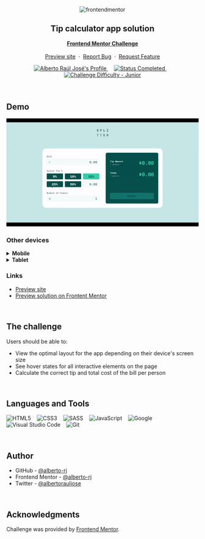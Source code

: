 <div align="center">

  <img src="https://www.frontendmentor.io/static/images/logo-mobile.svg" alt="frontendmentor" width="80">

  <h2 align="center">Tip calculator app solution</h2>
  <p align="center">
    <a href="https://www.frontendmentor.io/challenges/tip-calculator-app-ugJNGbJUX">
      <strong>Frontend Mentor Challenge</strong>
    </a>
    <br />
    <br />
    <a href="https://alberto-rj.github.io/tip-calculator">Preview site</a>
    &nbsp;·&nbsp;
    <a href="https://github.com/alberto-rj/tip-calculator/issues">Report Bug</a>
    &nbsp;·&nbsp;
    <a href="https://github.com/alberto-rj/tip-calculator/issues">Request Feature</a>
  </p>
</div>

<!-- Badges -->
<div align="center">
  <!-- Profiles -->
  <a href="https://www.frontendmentor.io/profile/alberto-rj">
    <img src="https://img.shields.io/badge/Profile-Alberto Raúl José-fefefe?style=for-the-badge&logo=frontendmentor" alt="Alberto Raúl José's Profile">
  </a> &nbsp;&nbsp;&nbsp;

  <!-- Status -->
  <a href="#">
    <img src="https://img.shields.io/badge/Status-Completed-00CE80?style=for-the-badge" alt="Status Completed">
  </a> &nbsp;&nbsp;&nbsp;

  <!-- Difficulty -->
  <a href="https://www.frontendmentor.io/challenges?difficulties=1"  >
    <img src="https://img.shields.io/badge/Difficulty-Junior-AAC745?style=for-the-badge&logo=frontendmentor" alt="Challenge Difficulty - Junior">
  </a>

</div>
<br>
<br>

## Demo

![Desktop demo](./demo/demo-desktop.gif)

<h3>Other devices</h3>

<details>
<br>
<summary><strong>Mobile</strong></summary>
<img src="demo/demo-mobile.png" alt="Mobile demo">
</details>

<details>
<br>
<summary><strong>Tablet</strong></summary>
<img src="demo/demo-tablet.png" alt="Mobile demo">
</details>

### Links

- [Preview site](https://alberto-rj.github.io/tip-calculator)
- [Preview solution on Frontent Mentor](https://www.frontendmentor.io/solutions/animated-tip-calcutor-app-using-sass-qxM5pUiJDC)

<br>

## The challenge

Users should be able to:

- View the optimal layout for the app depending on their device's screen size
- See hover states for all interactive elements on the page
- Calculate the correct tip and total cost of the bill per person

<br>

## Languages and Tools

![HTML5](https://img.shields.io/badge/html5-%23E34F26.svg?style=for-the-badge&logo=html5&logoColor=white) &nbsp;&nbsp;
![CSS3](https://img.shields.io/badge/css3-%231572B6.svg?style=for-the-badge&logo=css3&logoColor=white) &nbsp;&nbsp;
![SASS](https://img.shields.io/badge/sass-%231572B6.svg?style=for-the-badge&logo=sass&logoColor=white) &nbsp;&nbsp;
![JavaScript](https://img.shields.io/badge/ES6%20Modules%20-%23F7DF1E.svg?style=for-the-badge&logo=javascript&logoColor=black) &nbsp;&nbsp;
![Google](https://img.shields.io/badge/google-DA4437?style=for-the-badge&logo=google&logoColor=white) &nbsp;&nbsp;
![Visual Studio Code](https://img.shields.io/badge/VS%20Code-0078d7.svg?style=for-the-badge&logo=visual-studio-code&logoColor=white) &nbsp;&nbsp;
![Git](https://img.shields.io/badge/Git-F05032?style=for-the-badge&logo=git&logoColor=white)

<br>

## Author

- GitHub - [@alberto-rj](https://www.github.com/alberto-rj)
- Frontend Mentor - [@alberto-rj](https://www.frontendmentor.io/profile/alberto-rj)
- Twitter - [@albertorauljose](https://www.twitter.com/albertorauljose)

<br>

## Acknowledgments

Challenge was provided by [Frontend Mentor](https://www.frontendmentor.io).
